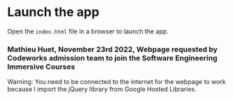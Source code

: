 # Launch the app

Open the `index.html` file in a browser to launch the app.

### Mathieu Huet, November 23rd 2022, Webpage requested by Codeworks admission team to join the Software Engineering Immersive Courses

Warning: You need to be connected to the internet for the webpage to work because I import the jQuery library from Google Hosted Libraries.
